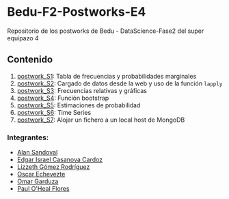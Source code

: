 # Bedu-F2-Postworks-E4
Repositorio de los postworks de Bedu - DataScience-Fase2 del super equipazo 4

## Contenido
1. [postwork_S1](https://github.com/OmarGard/Bedu-S2-Postworks-E4/blob/main/postwork_S1.R): Tabla de frecuencias y probabilidades marginales
2. [postwork_S2](https://github.com/OmarGard/Bedu-S2-Postworks-E4/blob/main/postwork_S2.R): Cargado de datos desde la web y uso de la función `lapply`
3. [postwork_S3](https://github.com/OmarGard/Bedu-S2-Postworks-E4/blob/main/postwork_S3.R): Frecuencias relativas y gráficas
4. [postwork_S4](https://github.com/OmarGard/Bedu-F2-Postworks-E4/blob/main/postwork_S4.R): Función bootstrap
5. [postwork_S5](https://github.com/OmarGard/Bedu-F2-Postworks-E4/blob/main/postwork_S5.R): Estimaciones de probabilidad
6. [postwork_S6](https://github.com/OmarGard/Bedu-F2-Postworks-E4/blob/main/postwork_S6.R): Time Series
7. [postwork_S7](https://github.com/OmarGard/Bedu-F2-Postworks-E4/blob/main/postwork_S7.R): Alojar un fichero a un local host de MongoDB


### Integrantes: 
* [Alan Sandoval](https://github.com/SanLnAlan)
* [Edgar Israel Casanova Cardoz](https://github.com/ecardoz) 
* [Lizzeth Gómez Rodríguez](https://github.com/LIZZETHGOMEZ) 
* [Oscar Echevezte](https://github.com/Oscar2401) 
* [Omar Garduza](https://github.com/OmarGard)
* [Paul O'Heal Flores](https://github.com/POF77)
